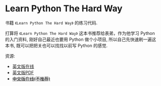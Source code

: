 # Learn Python The Hard Way 

书籍 `《Learn Python The Hard Way》` 的练习代码.

打算将 `《Learn Python The Hard Way》` 这本书推荐给表弟，作为他学习 Python 的入门资料, 刚好自己最近也要用 Python 做个小项目, 所以自己先快速刷一遍这本书, 既可以把把关也可以找找以前写 Python 的感觉.

资源:
		
- [英文版在线](https://learnpythonthehardway.org/book/)
- [英文版PDF](https://github.com/SummerRC/Learn-Python-The-Hard-Way/blob/master/Learn%20Python%20The%20Hard%20Way%2C%203rd%20Edition%20.pdf)
- [~~中文版在线(不推荐)~~](http://www.jb51.net/shouce/Pythonbbf/latest/index.html#)

